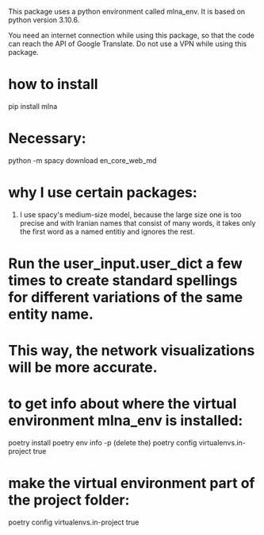 This package uses a python environment called mlna_env. It is based on python version 3.10.6.

You need an internet connection while using this package, so that the code can reach the API of Google Translate. Do not
use a VPN while using this package.

# how to install
pip install mlna

# Necessary:
python -m spacy download en_core_web_md

# why I use certain packages:
1. I use spacy's medium-size model, because the large size one is too precise and with Iranian names that consist of
many words, it takes only the first word as a named entitiy and ignores the rest.


# Run the user_input.user_dict a few times to create standard spellings for different variations of the same entity name.
# This way, the network visualizations will be more accurate.


# to get info about where the virtual environment mlna_env is installed:
poetry install
poetry env info -p (delete the)
poetry config virtualenvs.in-project true

# make the virtual environment part of the project folder:
poetry config virtualenvs.in-project true
